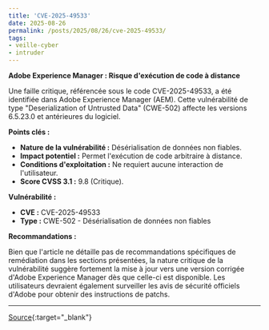 ```yaml
---
title: 'CVE-2025-49533'
date: 2025-08-26
permalink: /posts/2025/08/26/cve-2025-49533/
tags:
- veille-cyber
- intruder
---
```

**Adobe Experience Manager : Risque d'exécution de code à distance**

Une faille critique, référencée sous le code CVE-2025-49533, a été identifiée dans Adobe Experience Manager (AEM). Cette vulnérabilité de type "Deserialization of Untrusted Data" (CWE-502) affecte les versions 6.5.23.0 et antérieures du logiciel.

**Points clés :**

*   **Nature de la vulnérabilité :** Désérialisation de données non fiables.
*   **Impact potentiel :** Permet l'exécution de code arbitraire à distance.
*   **Conditions d'exploitation :** Ne requiert aucune interaction de l'utilisateur.
*   **Score CVSS 3.1 :** 9.8 (Critique).

**Vulnérabilité :**

*   **CVE :** CVE-2025-49533
*   **Type :** CWE-502 - Désérialisation de données non fiables

**Recommandations :**

Bien que l'article ne détaille pas de recommandations spécifiques de remédiation dans les sections présentées, la nature critique de la vulnérabilité suggère fortement la mise à jour vers une version corrigée d'Adobe Experience Manager dès que celle-ci est disponible. Les utilisateurs devraient également surveiller les avis de sécurité officiels d'Adobe pour obtenir des instructions de patchs.

---
[Source](https://cvemon.intruder.io/cves/CVE-2025-49533){:target="_blank"}
